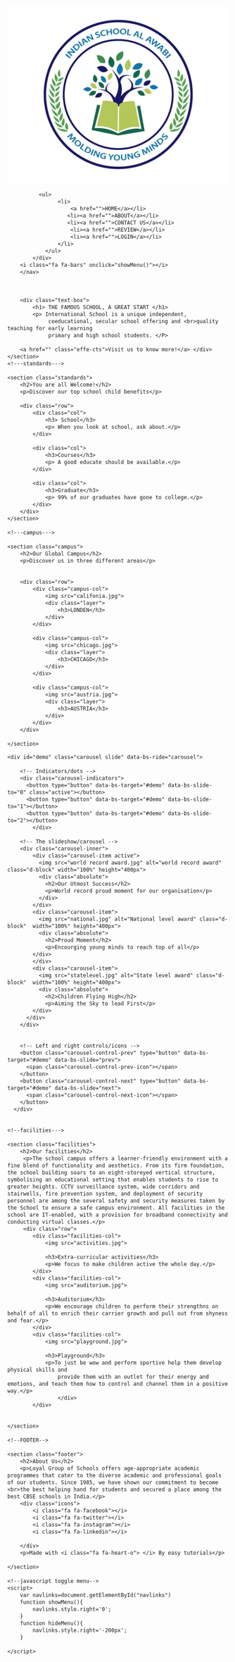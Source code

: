 <!DOCTYPE html>
<html lang="en">
<head>
    <meta charset="UTF-8">
    <meta name="viewport" content="width=device-width, initial-scale=1.0">
    <title>School Website Design </title>
    <link rel="stylesheet" href="style.css">
    <link rel="preconnect" href="https://fonts.googleapis.com">
<link rel="preconnect" href="https://fonts.gstatic.com" crossorigin>
<link rel="stylesheet" href="https://fonts.googleapis.com/css2?family=Poppins:wght@700;800&display=swap" > 
<link rel="stylesheet" href="https://stackpath.bootstrapcdn.com/font-awesome/4.7.0/css/font-awesome.min.css">
<link href="https://cdn.jsdelivr.net/npm/bootstrap@5.3.2/dist/css/bootstrap.min.css" rel="stylesheet">
<script src="https://cdn.jsdelivr.net/npm/bootstrap@5.3.2/dist/js/bootstrap.bundle.min.js"></script>
</head>
<body>
    <section class="header">
        <nav>
            <a href="index.html"><img src="logoimg.jpg"></a>
            <div class="navigation-links" id="navlinks">
                <i class="fa fa-times" onclick="hideMenu()"></i>

              <ul>
                    <li>
                        <a href="">HOME</a></li>
                       <li><a href="">ABOUT</a></li> 
                       <li><a href="">CONTACT US</a></li> 
                        <li><a href="">REVIEW</a></li>
                        <li><a href="">LOGIN</a></li>
                    </li>
                </ul>
            </div>
        <i class="fa fa-bars" onclick="showMenu()"></i>
        </nav>

        

        <div class="text-box">
            <h1> THE FAMOUS SCHOOL, A GREAT START </h1>
            <p> International School is a unique independent,
                 coeducational, secular school offering and <br>quality teaching for early learning 
                 primary and high school students. </P>
                
        <a href="" class="effe-cts">Visit us to know more!</a> </div>
    </section>
    <!---standards--->

    <section class="standards">
        <h2>You are all Welcome!</h2>
        <p>Discover our top school child benefits</p>

        <div class="row">
            <div class="col">
                <h3> School</h3>
                <p> When you look at school, ask about.</p>
            </div>

            <div class="col">
                <h3>Courses</h3>
                <p> A good educate should be available.</p>
            </div>

            <div class="col">
                <h3>Graduate</h3>
                <p> 99% of our graduates have gone to college.</p>
            </div>
        </div>
    </section>

    <!---campus--->

    <section class="campus">
        <h2>Our Global Campus</h2>
        <p>Discover us in three different areas</p>


        <div class="row">
            <div class="campus-col">
                <img src="califonia.jpg">
                <div class="layer">
                    <h3>LONDEN</h3>
                </div>
            </div>

            <div class="campus-col">
                <img src="chicago.jpg">
                <div class="layer">
                    <h3>CHICAGO</h3>
                </div>
            </div>

            <div class="campus-col">
                <img src="austria.jpg">
                <div class="layer">
                    <h3>AUSTRIA</h3>
                </div>
            </div>
        </div>

    </section>
    
<!-- Carousel -->
    <div id="demo" class="carousel slide" data-bs-ride="carousel">
    
        <!-- Indicators/dots -->
        <div class="carousel-indicators">
          <button type="button" data-bs-target="#demo" data-bs-slide-to="0" class="active"></button>
          <button type="button" data-bs-target="#demo" data-bs-slide-to="1"></button>
          <button type="button" data-bs-target="#demo" data-bs-slide-to="2"></button>
            </div>
      
        <!-- The slideshow/carousel -->
        <div class="carousel-inner">
            <div class="carousel-item active">
              <img src="world record award.jpg" alt="world record award" class="d-block" width="100%" height="400px">
              <div class="absolute">
                <h2>Our Utmost Success</h2>
                <p>World record proud moment for our organisation</p>
              </div>
            </div>
            <div class="carousel-item">
              <img src="national.jpg" alt="National level award" class="d-block"  width="100%" height="400px">
              <div class="absolute">
                <h2>Proud Moment</h2>
                <p>Encourging young minds to reach top of all</p>
            </div>
            </div>
            <div class="carousel-item">
              <img src="statelevel.jpg" alt="State level award" class="d-block"  width="100%" height="400px">
              <div class="absolute">
                <h2>Children Flying High</h2>
                <p>Aiming the Sky to lead First</p>
            </div>
          </div>
        </div>
                            
                                       
        <!-- Left and right controls/icons -->
        <button class="carousel-control-prev" type="button" data-bs-target="#demo" data-bs-slide="prev">
          <span class="carousel-control-prev-icon"></span>
        </button>
        <button class="carousel-control-next" type="button" data-bs-target="#demo" data-bs-slide="next">
          <span class="carousel-control-next-icon"></span>
        </button>
      </div>
    
    
    <!--facilities--->

    <section class="facilities">
        <h2>Our facilities</h2>
         <p>The school campus offers a learner-friendly environment with a fine blend of functionality and aesthetics. From its firm foundation, the school building soars to an eight-storeyed vertical structure, symbolising an educational setting that enables students to rise to greater heights. CCTV surveillance system, wide corridors and stairwells, fire prevention system, and deployment of security personnel are among the several safety and security measures taken by the School to ensure a safe campus environment. All facilities in the school are IT-enabled, with a provision for broadband connectivity and conducting virtual classes.</p> 
         <div class="row">
            <div class="facilities-col">
                <img src="activities.jpg">
                
                <h3>Extra-curricular activities</h3>
                <p>We focus to make children active the whole day.</p>
            </div>
            <div class="facilities-col">
                <img src="auditorium.jpg">
                
                <h3>Auditorium</h3>
                <p>We encourage children to perform their strengthns on behalf of all to enrich their carrier growth and pull out from shyness and fear.</p>
            </div>
            <div class="facilities-col">
                <img src="playground.jpg">
            
                <h3>Playground</h3>
                <p>To just be wow and perform sportive help them develop physical skills and
                    provide them with an outlet for their energy and emotions, and teach them how to control and channel them in a positive way.</p>
                    </div>
            </div>
         

    </section>

    <!--FOOTER-->

    <section class="footer">
        <h2>About Us</h2>
        <p>Loyal Group of Schools offers age-appropriate academic programmes that cater to the diverse academic and professional goals of our students. Since 1985, we have shown our commitment to become <br>the best helping hand for students and secured a place among the best CBSE schools in India.</p>
        <div class="icons">
            <i class="fa fa-facebook"></i>
            <i class="fa fa-twitter"></i>
            <i class="fa fa-instagram"></i>
            <i class="fa fa-linkedin"></i>

        </div>
        <p>Made with <i class="fa fa-heart-o"> </i> By easy tutorials</p>

    </section>

    <!--javascript toggle menu-->
    <script>
        var navlinks=document.getElementById("navlinks")
        function showMenu(){
            navlinks.style.right='0';
        }
        function hideMenu(){
            navlinks.style.right='-200px';
        }
    
    </script>
</body>
</html>
